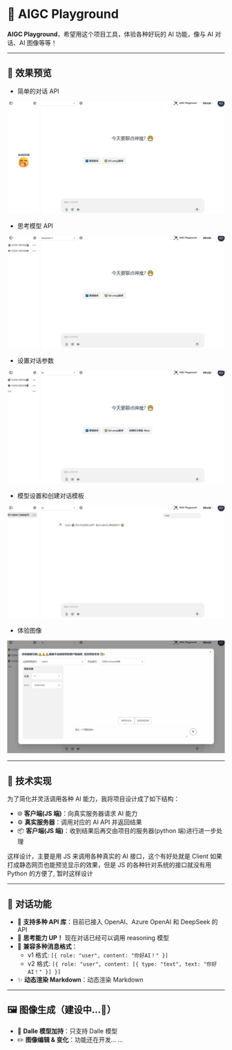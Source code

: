 # 🎨 AIGC Playground

**AIGC Playground**，希望用这个项目工具，体验各种好玩的 AI 功能，像与 AI 对话、AI 图像等等！

---

## 👀 效果预览

- 简单的对话 API

![简单的对话](/docs/chat_common.gif)

- 思考模型 API

![思考模型](/docs/chat_reason.gif)

- 设置对话参数

![设置对话参数](/docs/chat_setting.gif)

- 模型设置和创建对话模板

![模型设置和创建对话模板](/docs/common_setting.gif)

- 体验图像

![体验图像](/docs/preview_dalle.gif)

---

## 🚀 技术实现

为了简化并灵活调用各种 AI 能力，我将项目设计成了如下结构：

- 🌐 **客户端(JS 端)**：向真实服务器请求 AI 能力
- ⚙️ **真实服务器**：调用对应的 AI API 并返回结果
- 📦 **客户端(JS 端)**：收到结果后再交由项目的服务器(python 端)进行进一步处理

这样设计，主要是用 JS 来调用各种真实的 AI 接口，这个有好处就是 Client 如果打成静态网页也能预览显示的效果，但是 JS 的各种针对系统的接口就没有用 Python 的方便了, 暂时这样设计

---

## 💬 对话功能

- 🎉 **支持多种 API 库**：目前已接入 OpenAI、Azure OpenAI 和 DeepSeek 的 API
- 🧠 **思考能力 UP！** 现在对话已经可以调用 reasoning 模型
- 🔄 **兼容多种消息格式**：
  - v1 格式: `[{ role: "user", content: "你好AI！" }]`
  - v2 格式: `[{ role: "user", content: [{ type: "text", text: "你好AI！" }] }]`
- ✨ **动态渲染 Markdown**：动态渲染 Markdown

---

## 🖼️ 图像生成（建设中...🥱）

- 🌈 **Dalle 模型加持**：只支持 Dalle 模型
- ✏️ **图像编辑 & 变化**：功能还在开发... ...
